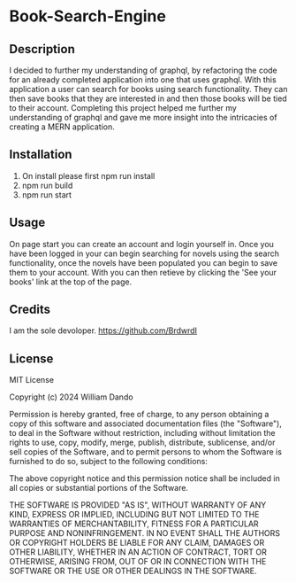 # Book-Search-Engine

## Description

I decided to further my understanding of graphql, by refactoring the code for an already completed application into one that uses graphql. With this application a user can search for books using search functionality. They can then save books that they are interested in and then those books will be tied to their account. Completing this project helped me further my understanding of graphql and gave me more insight into the intricacies of creating a MERN application.

## Installation

1. On install please first npm run install
2. npm run build
3. npm run start

## Usage

On page start you can create an account and login yourself in. Once you have been logged in your can begin searching for novels using the search functionality, once the novels have been populated you can begin to save them to your account. With you can then retieve by clicking the 'See your books' link at the top of the page.

## Credits

I am the sole devoloper. https://github.com/BrdwrdI

## License

MIT License

Copyright (c) 2024 William Dando

Permission is hereby granted, free of charge, to any person obtaining a copy
of this software and associated documentation files (the "Software"), to deal
in the Software without restriction, including without limitation the rights
to use, copy, modify, merge, publish, distribute, sublicense, and/or sell
copies of the Software, and to permit persons to whom the Software is
furnished to do so, subject to the following conditions:

The above copyright notice and this permission notice shall be included in all
copies or substantial portions of the Software.

THE SOFTWARE IS PROVIDED "AS IS", WITHOUT WARRANTY OF ANY KIND, EXPRESS OR
IMPLIED, INCLUDING BUT NOT LIMITED TO THE WARRANTIES OF MERCHANTABILITY,
FITNESS FOR A PARTICULAR PURPOSE AND NONINFRINGEMENT. IN NO EVENT SHALL THE
AUTHORS OR COPYRIGHT HOLDERS BE LIABLE FOR ANY CLAIM, DAMAGES OR OTHER
LIABILITY, WHETHER IN AN ACTION OF CONTRACT, TORT OR OTHERWISE, ARISING FROM,
OUT OF OR IN CONNECTION WITH THE SOFTWARE OR THE USE OR OTHER DEALINGS IN THE
SOFTWARE.